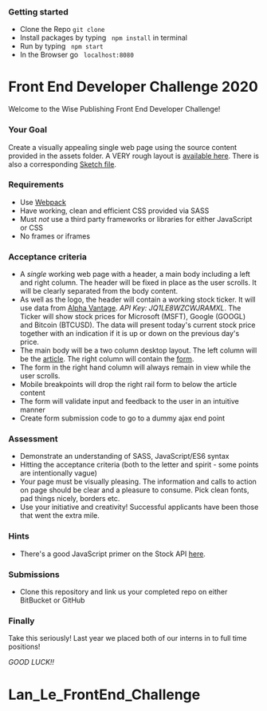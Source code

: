 ### Getting started
* Clone the Repo ```git clone```
* Install packages by typing ``` npm install``` in terminal
* Run by typing ``` npm start```
* In the Browser go ``` localhost:8080```



# Front End Developer Challenge 2020 #

Welcome to the Wise Publishing Front End Developer Challenge!

### Your Goal

Create a visually appealing single web page using the source content provided in the assets folder. A VERY rough layout is [available here](assets/layout.png). There is also a corresponding [Sketch file](assets/layout.sketch).


### Requirements ###

* Use [Webpack](https://webpack.js.org/)
* Have working, clean and efficient CSS provided via SASS
* Must *not* use a third party frameworks or libraries for either JavaScript or CSS
* No frames or iframes

### Acceptance criteria

* A _single_ working web page with a header, a main body including a left and right column. The header will be fixed in place as the user scrolls. It will be clearly separated from the body content.
* As well as the logo, the header will contain a working stock ticker. It will use data from [Alpha Vantage](https://www.alphavantage.co/). _API Key: JQ1LE8WZCWJRAMXL_. The Ticker will show stock prices for Microsoft (MSFT), Google (GOOGL) and Bitcoin (BTCUSD). The data will present today's current stock price together with an indication if it is up or down on the previous day's price.
* The main body will be a two column desktop layout. The left column will be the [article](assets/content/article.html). The right column will contain the [form](assets/content/form.html).
* The form in the right hand column will always remain in view while the user scrolls.
* Mobile breakpoints will drop the right rail form to below the article content
* The form will validate input and feedback to the user in an intuitive manner
* Create form submission code to go to a dummy ajax end point


### Assessment

* Demonstrate an understanding of SASS, JavaScript/ES6 syntax
* Hitting the acceptance criteria (both to the letter and spirit - some points are intentionally vague)
* Your page must be visually pleasing. The information and calls to action on page should be clear and a pleasure to consume. Pick clean fonts, pad things nicely, borders etc.
* Use your initiative and creativity! Successful applicants have been those that went the extra mile.

### Hints

* There's a good JavaScript primer on the Stock API [here](https://prediqtiv.github.io/alpha-vantage-cookbook/index.html).


### Submissions

* Clone this repository and link us your completed repo on either BitBucket or GitHub


### Finally

Take this seriously! Last year we placed both of our interns in to full time positions!


*GOOD LUCK!!*


# Lan_Le_FrontEnd_Challenge
